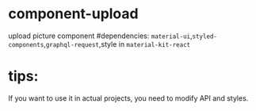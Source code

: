 # component-upload
upload picture component
#dependencies:
`material-ui`,`styled-components`,`graphql-request`,style in `material-kit-react`
# tips:
If you want to use it in actual projects, you need to modify API and styles.
